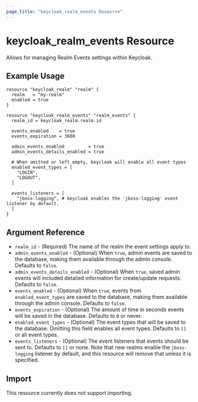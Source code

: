 ```yaml
---
page_title: "keycloak_realm_events Resource"
---
```


# keycloak_realm_events Resource

Allows for managing Realm Events settings within Keycloak.

## Example Usage

```hcl
resource "keycloak_realm" "realm" {
  realm   = "my-realm"
  enabled = true
}

resource "keycloak_realm_events" "realm_events" {
  realm_id = keycloak_realm.realm.id

  events_enabled    = true
  events_expiration = 3600

  admin_events_enabled         = true
  admin_events_details_enabled = true

  # When omitted or left empty, keycloak will enable all event types
  enabled_event_types = [
    "LOGIN",
    "LOGOUT",
  ]

  events_listeners = [
    "jboss-logging", # keycloak enables the 'jboss-logging' event listener by default.
  ]
}
```

## Argument Reference

- `realm_id` - (Required) The name of the realm the event settings apply to.
- `admin_events_enabled` - (Optional) When `true`, admin events are saved to the database, making them available through the admin console. Defaults to `false`.
- `admin_events_details_enabled` - (Optional) When `true`, saved admin events will included detailed information for create/update requests. Defaults to `false`.
- `events_enabled` - (Optional) When `true`, events from `enabled_event_types` are saved to the database, making them available through the admin console. Defaults to `false`.
- `events_expiration` - (Optional) The amount of time in seconds events will be saved in the database. Defaults to `0` or never.
- `enabled_event_types` - (Optional) The event types that will be saved to the database. Omitting this field enables all event types. Defaults to `[]` or all event types.
- `events_listeners` - (Optional) The event listeners that events should be sent to. Defaults to `[]` or none. Note that new realms enable the `jboss-logging` listener by default, and this resource will remove that unless it is specified.

## Import

This resource currently does not support importing.
